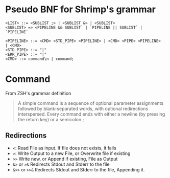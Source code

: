 # Pseudo BNF for Shrimp's grammar
```
<LIST> ::= <SUBLIST ;> | <SUBLIST &> | <SUBLIST>
<SUBLIST> => <PIPELINE && SUBLIST` | `PIPELINE || SUBLIST` | `PIPELINE`

<PIPELINE> ::= <CMD> <STD_PIPE> <PIPELINE> | <CMD> <PIPE> <PIPELINE>  | <CMD>
<STD_PIPE> ::= "|"
<ERR_PIPE> ::= "|"
<CMD> ::= command\n | command;
```

# Command
From ZSH's grammar definition

> A simple command is a sequence of optional parameter assignments followed by blank-separated words, with optional redirections interspersed.
> Every command ends with either a newline (by pressing the return key) or a semicolon ;

## Redirections
* `<`: Read File as input. If file does not exists, it fails
* `>`: Write Output to a new File, or Overwrite file if existing
* `>>` Write new, or Append if existing, File as Output
* `&>` or `>&` Redirects Stdout and Stderr to the file
* `&>>` or `>>&` Redirects Stdout and Stderr to the file, Appending it.